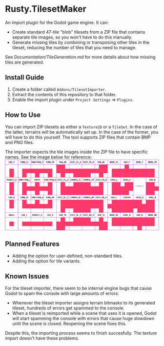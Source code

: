 # Rusty.TilesetMaker
An import plugin for the Godot game engine. It can:
- Create standard 47-tile "blob" tilesets from a ZIP file that contains separate tile images, so you won't have to do this manually.
- Generate missing tiles by combining or transposing other tiles in the tileset, reducing the number of tiles that you need to manage.

See *Documentation/TileGeneration.md* for more details about how missing tiles are generated.

## Install Guide
1. Create a folder called `Addons/TilesetImporter`.
2. Extract the contents of this repository to that folder.
3. Enable the import plugin under `Project Settings` => `Plugins`.

## How to Use
You can import ZIP tilesets as either a `Texture2D` or a `TileSet`. In the case of the latter, terrains will be automatically set up. In the case of the former, you will have to do this yourself.
The tool supports ZIP files that contain BMP and PNG files.

The importer expects the tile images inside the ZIP file to have specific names. See the image below for reference:
![The tiles of a 47-tile blob tileset, and their identifiers.](TilesetReference.png)

## Planned Features
- Adding the option for user-defined, non-standard tiles.
- Adding the option for tile variants.

## Known Issues
For the tileset importer, there seem to be internal engine bugs that cause Godot to spam the console with large amounts of errors:
- Whenever the tileset importer assigns terrain bitmasks to its generated tileset, hundreds of errors get spammed to the console.
- When a tileset is reimported while a scene that uses it is opened, Godot will start spamming the console with errors that cause huge slowdown until the scene is closed. Reopening the scene fixes this.

Despite this, the importing process seems to finish succesfully. The texture import doesn't have these problems.
